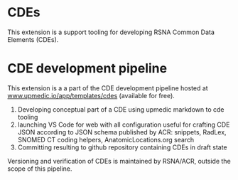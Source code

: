 # CDEs
This extension is a support tooling for developing RSNA Common Data Elements (CDEs).

# CDE development pipeline
This extension is a a part of the CDE development pipeline hosted at www.upmedic.io/app/templates/cdes (available for free).

1. Developing conceptual part of a CDE using upmedic markdown to cde tooling
2. launching VS Code for web with all configuration useful for crafting CDE JSON according to JSON schema published by ACR: snippets, RadLex, SNOMED CT coding helpers, AnatomicLocations.org search
3. Committing resulting to github repository containing CDEs in draft state

Versioning and verification of CDEs is maintained by RSNA/ACR, outside the scope of this pipeline.
